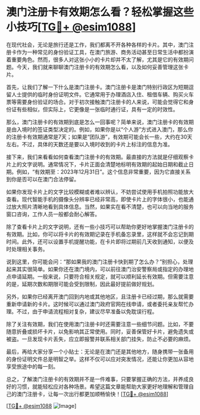 # 澳门注册卡有效期怎么看？轻松掌握这些小技巧[[TG💪+ @esim1088](https://t.me/s/esim1088)]

在现代社会，无论是旅行还是工作，我们都离不开各种各样的卡片。其中，澳门注册卡作为一种常见的身份验证工具，在澳门旅游、商务活动甚至日常生活中都扮演着重要角色。然而，很多人对这张小小的卡片却并不太了解，尤其是它的有效期问题。今天，我们就来聊聊澳门注册卡的有效期怎么看，以及如何妥善管理这张卡片。

首先，让我们了解一下什么是澳门注册卡。澳门注册卡是澳门特别行政区为短期逗留人士提供的临时身份证明文件。它通常用于办理酒店入住、租借车辆、购买火车票等需要身份验证的场合。对于初次接触澳门注册卡的人来说，可能会觉得它和身份证有些相似，但实际上，它更像是一张临时通行证，具有一定的时效性。

那么，澳门注册卡的有效期到底是怎么一回事呢？简单来说，澳门注册卡的有效期是由入境时的签证类型决定的。例如，如果你是以“个人游”方式进入澳门，那么你的注册卡有效期通常是7天；如果是“团队游”，有效期可能会长一些，大约在30天左右。不过，具体的天数还是要以入境时收到的卡片上标注的信息为准。

接下来，我们来看看如何查看澳门注册卡的有效期。最直接的方法就是仔细观察卡片上的文字说明。通常情况下，卡片正面会清楚地标明有效期的起始日期和截止日期。例如，“有效期至：2023年12月31日”。这个信息非常重要，因为它直接关系到你是否可以在澳门合法停留。

如果你发现卡片上的文字比较模糊或者难以辨认，不妨尝试使用手机拍照功能放大查看。现代智能手机的摄像头分辨率已经非常高，即使卡片上的字体很小，也能通过放大照片清晰地看到具体信息。当然，如果实在看不清楚，也可以向当地的服务窗口咨询，工作人员一般都会耐心解答。

除了查看卡片上的文字说明，还有一些小技巧可以帮助你更好地掌握澳门注册卡的有效期。比如，你可以将卡片的有效期记录在手机备忘录里，这样就不会忘记到期时间。此外，还可以设置手机提醒功能，在卡片即将过期前几天收到通知，以便及时处理相关事务。

说到这里，你可能会问：“那如果我的澳门注册卡快到期了怎么办？”别担心，处理起来其实很简单。如果你还在澳门境内，可以前往澳门治安警察局或指定的办理地点申请延期。一般来说，只要符合相关规定，就可以顺利延长有效期。但需要注意的是，延期次数和期限可能会受到限制，因此最好提前做好规划。

另外，如果你已经离开澳门回到内地或其他地区，且注册卡已经过期，那么就需要重新申请新的卡片。这时候可以通过澳门政府官网在线申请，或者委托亲友帮忙办理。不过，由于申请流程相对复杂，建议尽早准备以免耽误行程。

除了关注有效期，我们在使用澳门注册卡时还需要注意一些细节问题。比如，不要随意折叠或损坏卡片，以免影响其正常使用。同时，妥善保管好卡片，避免遗失或被盗。一旦发现卡片丢失，应立即报警并联系相关部门挂失，防止不必要的麻烦。

最后，再给大家分享一个小贴士：无论是在澳门还是其他地方，随身携带一张备用的身份证明文件总是明智之举。这样不仅可以应对突发情况，还能让你更加从容地享受旅途中的每一刻。

总之，了解澳门注册卡的有效期并不是一件难事，只要掌握正确的方法，并养成良好的习惯，就能轻松应对各种场景。希望这篇文章能帮助大家更好地理解和管理自己的澳门注册卡，让每一次出行都更加顺畅愉快！[[TG💪+ @esim1088](https://t.me/s/esim1088)]

[[TG💪+ @esim1088](https://t.me/s/esim1088) ![Image](https://i.postimg.cc/4NQfJmqS/Snipaste-2025-05-13-00-14-12.png)]